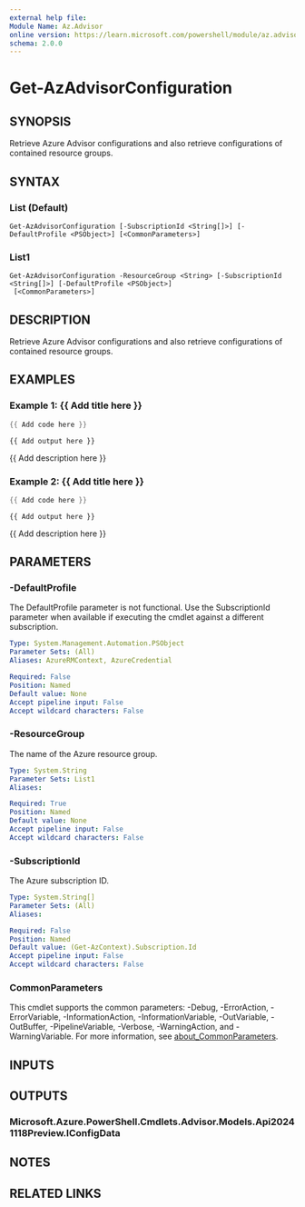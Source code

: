 ```yaml
---
external help file:
Module Name: Az.Advisor
online version: https://learn.microsoft.com/powershell/module/az.advisor/get-azadvisorconfiguration
schema: 2.0.0
---
```


# Get-AzAdvisorConfiguration

## SYNOPSIS
Retrieve Azure Advisor configurations and also retrieve configurations of contained resource groups.

## SYNTAX

### List (Default)
```
Get-AzAdvisorConfiguration [-SubscriptionId <String[]>] [-DefaultProfile <PSObject>] [<CommonParameters>]
```

### List1
```
Get-AzAdvisorConfiguration -ResourceGroup <String> [-SubscriptionId <String[]>] [-DefaultProfile <PSObject>]
 [<CommonParameters>]
```

## DESCRIPTION
Retrieve Azure Advisor configurations and also retrieve configurations of contained resource groups.

## EXAMPLES

### Example 1: {{ Add title here }}
```powershell
{{ Add code here }}
```

```output
{{ Add output here }}
```

{{ Add description here }}

### Example 2: {{ Add title here }}
```powershell
{{ Add code here }}
```

```output
{{ Add output here }}
```

{{ Add description here }}

## PARAMETERS

### -DefaultProfile
The DefaultProfile parameter is not functional.
Use the SubscriptionId parameter when available if executing the cmdlet against a different subscription.

```yaml
Type: System.Management.Automation.PSObject
Parameter Sets: (All)
Aliases: AzureRMContext, AzureCredential

Required: False
Position: Named
Default value: None
Accept pipeline input: False
Accept wildcard characters: False
```

### -ResourceGroup
The name of the Azure resource group.

```yaml
Type: System.String
Parameter Sets: List1
Aliases:

Required: True
Position: Named
Default value: None
Accept pipeline input: False
Accept wildcard characters: False
```

### -SubscriptionId
The Azure subscription ID.

```yaml
Type: System.String[]
Parameter Sets: (All)
Aliases:

Required: False
Position: Named
Default value: (Get-AzContext).Subscription.Id
Accept pipeline input: False
Accept wildcard characters: False
```

### CommonParameters
This cmdlet supports the common parameters: -Debug, -ErrorAction, -ErrorVariable, -InformationAction, -InformationVariable, -OutVariable, -OutBuffer, -PipelineVariable, -Verbose, -WarningAction, and -WarningVariable. For more information, see [about_CommonParameters](http://go.microsoft.com/fwlink/?LinkID=113216).

## INPUTS

## OUTPUTS

### Microsoft.Azure.PowerShell.Cmdlets.Advisor.Models.Api20241118Preview.IConfigData

## NOTES

## RELATED LINKS

